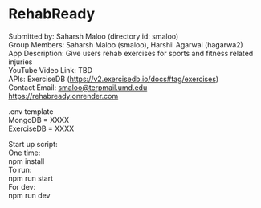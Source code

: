 # RehabReady
Submitted by: Saharsh Maloo (directory id: smaloo)  
Group Members: Saharsh Maloo (smaloo), Harshil Agarwal (hagarwa2)  
App Description: Give users rehab exercises for sports and fitness related injuries  
YouTube Video Link: TBD  
APIs: ExerciseDB (https://v2.exercisedb.io/docs#tag/exercises)  
Contact Email:  smaloo@terpmail.umd.edu  
https://rehabready.onrender.com

.env template  
MongoDB = XXXX  
ExerciseDB = XXXX  
  
Start up script:  
One time:  
npm install  
To run:  
npm run start  
For dev:  
npm run dev
